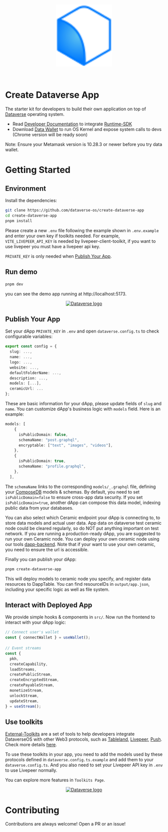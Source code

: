 <br/>
<p align="center">
<a href=" " target="_blank">
<img src="./logo.svg" width="180" alt="Dataverse logo">
</a >
</p >
<br/>

# Create Dataverse App

The starter kit for developers to build their own application on top of [Dataverse](https://dataverse-os.com) operating system.

- Read [Developer Documentation](https://gitbook.dataverse-os.com/) to integrate [Runtime-SDK](https://github.com/dataverse-os/runtime-connector)
- Download [Data Wallet](https://chrome.google.com/webstore/detail/dataverse/kcigpjcafekokoclamfendmaapcljead) to run OS Kernel and expose system calls to devs (Chrome version will be ready soon)

Note: Ensure your Metamask version is 10.28.3 or newer before you try data wallet.

# Getting Started

## Environment

Install the dependencies:

```bash
git clone https://github.com/dataverse-os/create-dataverse-app
cd create-dataverse-app
pnpm install
```

Please create a new `.env` file following the example shown in `.env.example` and enter your own key if toolkits needed. For example, `VITE_LIVEPEER_API_KEY` is needed by livepeer-client-toolkit, if you want to use livepeer you must have a livepeer api key.

`PRIVATE_KEY` is only needed when [Publish Your App](#publish-your-app).

## Run demo

```bash
pnpm dev
```

you can see the demo app running at http://localhost:5173.

<p align="center">
<a href=" " target="_blank">
<img src="https://s2.loli.net/2023/06/21/yYHCeZXA82PzJiV.png" width="300" alt="Dataverse logo">
</a >
</p >

## Publish Your App

Set your dApp `PRIVATE_KEY` in `.env` and open `dataverse.config.ts` to check configurable variables:

```typescript
export const config = {
  slug: ...,
  name: ...,
  logo: ...,
  website: ...,
  defaultFolderName: ...,
  description: ...,
  models: [...],
  ceramicUrl: ...
};
```

These are basic information for your dApp, please update fields of `slug` and `name`. You can customize dApp's business logic with `models` field. Here is an example:

```typescript
models: [
    {
      isPublicDomain: false,
      schemaName: "post.graphql",
      encryptable: ["text", "images", "videos"],
    },
    {
      isPublicDomain: true,
      schemaName: "profile.graphql",
    },
  ],
```

The `schemaName` links to the corresponding `models/_.graphql` file, defining your [ComposeDB](https://composedb.js.org/docs/0.4.x/guides/data-modeling/schemas) models & schemas. By default, you need to set `isPublicDomain=false` to ensure cross-app data security. If you set `isPublicDomain=true`, another dApp can compose this data model, indexing public data from your databases.

You can also select which Ceramic endpoint your dApp is connecting to, to store data models and actual user data. App data on dataverse test ceramic node could be cleared regularly, so do NOT put anything important on test network. If you are running a production-ready dApp, you are suggested to run your own Ceramic node. You can deploy your own ceramic node using our tools [dapp-backend](https://github.com/dataverse-os/dapp-backend). Note that if your want to use your own ceramic, you need to ensure the url is accessible.

Finally you can publish your dApp:

```bash
pnpm create-dataverse-app
```

This will deploy models to ceramic node you specify, and register data resources to DappTable. You can find resourceIDs in `output/app.json`, including your specific logic as well as file system.

## Interact with Deployed App

We provide simple hooks & components in `src/`. Now run the frontend to interact with your dApp logic:

```typescript
// Connect user's wallet
const { connectWallet } = useWallet();

// Event streams
const {
  pkh,
  createCapability,
  loadStreams,
  createPublicStream,
  createEncryptedStream,
  createPayableStream,
  monetizeStream,
  unlockStream,
  updateStream,
} = useStream();
```

## Use toolkits

[External-Toolkits](https://github.com/dataverse-os/external-toolkits) are a set of tools to help developers integrate DataverseOS with other Web3 protocols, such as [Tableland](https://tableland.xyz/), [Livepeer](https://livepeer.org/), [Push](https://staging.push.org/). Check more details [here](https://github.com/dataverse-os/external-toolkits).

To use these toolkits in your app, you need to add the models used by these protocols defined in `dataverse.config.ts.example` and add them to your
`dataverse.config.ts`. And you also need to set your Livepeer API key in `.env` to use Livepeer normally.

You can explore more features in `Toolkits Page`.

<p align="center">
<a href=" " target="_blank">
<img src="https://s2.loli.net/2023/06/19/CveOImi4LswYX6D.png" width="300" alt="Dataverse logo">
</a >
</p >

# Contributing

Contributions are always welcome! Open a PR or an issue!
